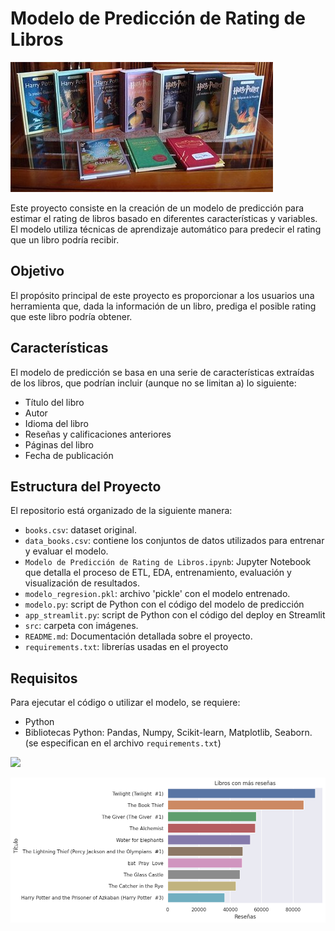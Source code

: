 # Modelo de Predicción de Rating de Libros

![](https://github.com/federicomolina86/ModeloPredictivoLibros/blob/main/src/libros.jpg)

Este proyecto consiste en la creación de un modelo de predicción para estimar el rating de libros basado en diferentes características y variables. El modelo utiliza técnicas de aprendizaje automático para predecir el rating que un libro podría recibir.

## Objetivo

El propósito principal de este proyecto es proporcionar a los usuarios una herramienta que, dada la información de un libro, prediga el posible rating que este libro podría obtener. 

## Características

El modelo de predicción se basa en una serie de características extraídas de los libros, que podrían incluir (aunque no se limitan a) lo siguiente:
- Título del libro
- Autor
- Idioma del libro
- Reseñas y calificaciones anteriores
- Páginas del libro
- Fecha de publicación

## Estructura del Proyecto

El repositorio está organizado de la siguiente manera:
- `books.csv`: dataset original.
- `data_books.csv`: contiene los conjuntos de datos utilizados para entrenar y evaluar el modelo.
- `Modelo de Predicción de Rating de Libros.ipynb`: Jupyter Notebook que detalla el proceso de ETL, EDA, entrenamiento, evaluación y visualización de resultados.
- `modelo_regresion.pkl`: archivo 'pickle' con el modelo entrenado.
- `modelo.py`: script de Python con el código del modelo de predicción
- `app_streamlit.py`: script de Python con el código del deploy en Streamlit
- `src`: carpeta con imágenes.
- `README.md`: Documentación detallada sobre el proyecto.
- `requirements.txt`: librerías usadas en el proyecto

## Requisitos

Para ejecutar el código o utilizar el modelo, se requiere:
- Python
- Bibliotecas Python: Pandas, Numpy, Scikit-learn, Matplotlib, Seaborn. (se especifican en el archivo `requirements.txt`)


![](https://github.com/federicomolina86/ModeloPredictivoLibros/blob/main/src/Comparaci%C3%B3n%20valores%20reales%20y%20predichos.png)

![](https://github.com/federicomolina86/ModeloPredictivoLibros/blob/main/src/Libros%20con%20m%C3%A1s%20rese%C3%B1as.png)
